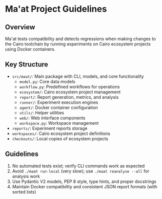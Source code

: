 # Ma'at Project Guidelines

## Overview

Ma'at tests compatibility and detects regressions when making changes to the Cairo toolchain by
running experiments on Cairo ecosystem projects using Docker containers.

## Key Structure

- `src/maat/`: Main package with CLI, models, and core functionality
    - `model.py`: Core data models
    - `workflow.py`: Predefined workflows for operations
    - `ecosystem/`: Cairo ecosystem project management
    - `report/`: Report generation, metrics, and analysis
    - `runner/`: Experiment execution engines
    - `agent/`: Docker container configuration
    - `utils/`: Helper utilities
    - `web/`: Web interface components
    - `workspace.py`: Workspace management
- `reports/`: Experiment reports storage
- `workspaces/`: Cairo ecosystem project definitions
- `checkouts/`: Local copies of ecosystem projects

## Guidelines

1. No automated tests exist; verify CLI commands work as expected
2. Avoid `./maat run-local` (very slow); use `./maat reanalyse --all` for analysis work
3. Use Pydantic V2 models, PEP 8 style, type hints, and proper docstrings
4. Maintain Docker compatibility and consistent JSON report formats (with sorted lists)
